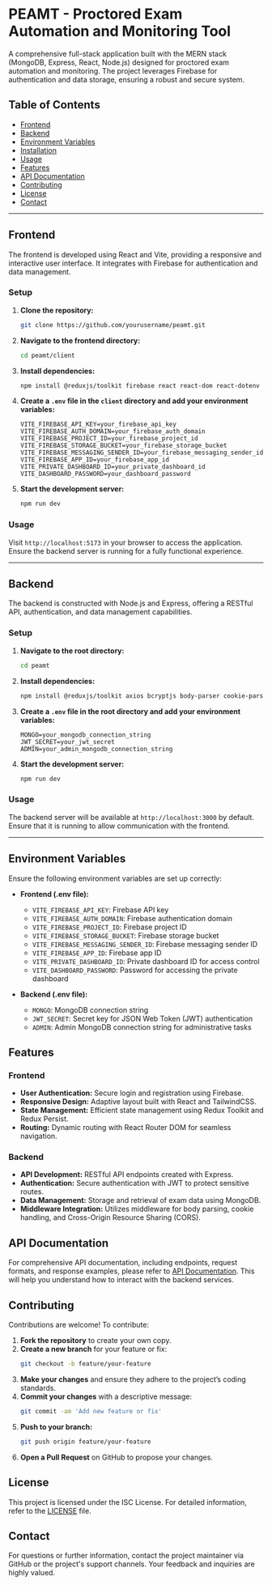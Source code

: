 # PEAMT - Proctored Exam Automation and Monitoring Tool

A comprehensive full-stack application built with the MERN stack (MongoDB, Express, React, Node.js) designed for proctored exam automation and monitoring. The project leverages Firebase for authentication and data storage, ensuring a robust and secure system.

## Table of Contents

- [Frontend](#frontend)
- [Backend](#backend)
- [Environment Variables](#environment-variables)
- [Installation](#installation)
- [Usage](#usage)
- [Features](#features)
- [API Documentation](#api-documentation)
- [Contributing](#contributing)
- [License](#license)
- [Contact](#contact)

---

## Frontend

The frontend is developed using React and Vite, providing a responsive and interactive user interface. It integrates with Firebase for authentication and data management.

### Setup

1. **Clone the repository:**

   ```bash
   git clone https://github.com/yourusername/peamt.git
   ```

2. **Navigate to the frontend directory:**

   ```bash
   cd peamt/client
   ```

3. **Install dependencies:**

   ```bash
   npm install @reduxjs/toolkit firebase react react-dom react-dotenv react-redux react-router-dom redux-persist
   ```

4. **Create a `.env` file in the `client` directory and add your environment variables:**

   ```plaintext
   VITE_FIREBASE_API_KEY=your_firebase_api_key
   VITE_FIREBASE_AUTH_DOMAIN=your_firebase_auth_domain
   VITE_FIREBASE_PROJECT_ID=your_firebase_project_id
   VITE_FIREBASE_STORAGE_BUCKET=your_firebase_storage_bucket
   VITE_FIREBASE_MESSAGING_SENDER_ID=your_firebase_messaging_sender_id
   VITE_FIREBASE_APP_ID=your_firebase_app_id
   VITE_PRIVATE_DASHBOARD_ID=your_private_dashboard_id
   VITE_DASHBOARD_PASSWORD=your_dashboard_password
   ```

5. **Start the development server:**

   ```bash
   npm run dev
   ```

### Usage

Visit `http://localhost:5173` in your browser to access the application. Ensure the backend server is running for a fully functional experience.

---

## Backend

The backend is constructed with Node.js and Express, offering a RESTful API, authentication, and data management capabilities.

### Setup

1. **Navigate to the root directory:**

   ```bash
   cd peamt
   ```

2. **Install dependencies:**

   ```bash
   npm install @reduxjs/toolkit axios bcryptjs body-parser cookie-parser cors dotenv express jsonwebtoken lenis mongoose nodemon react-redux three
   ```

3. **Create a `.env` file in the root directory and add your environment variables:**

   ```plaintext
   MONGO=your_mongodb_connection_string
   JWT_SECRET=your_jwt_secret
   ADMIN=your_admin_mongodb_connection_string
   ```

4. **Start the development server:**

   ```bash
   npm run dev
   ```

### Usage

The backend server will be available at `http://localhost:3000` by default. Ensure that it is running to allow communication with the frontend.

---

## Environment Variables

Ensure the following environment variables are set up correctly:

- **Frontend (.env file):**

  - `VITE_FIREBASE_API_KEY`: Firebase API key
  - `VITE_FIREBASE_AUTH_DOMAIN`: Firebase authentication domain
  - `VITE_FIREBASE_PROJECT_ID`: Firebase project ID
  - `VITE_FIREBASE_STORAGE_BUCKET`: Firebase storage bucket
  - `VITE_FIREBASE_MESSAGING_SENDER_ID`: Firebase messaging sender ID
  - `VITE_FIREBASE_APP_ID`: Firebase app ID
  - `VITE_PRIVATE_DASHBOARD_ID`: Private dashboard ID for access control
  - `VITE_DASHBOARD_PASSWORD`: Password for accessing the private dashboard

- **Backend (.env file):**
  - `MONGO`: MongoDB connection string
  - `JWT_SECRET`: Secret key for JSON Web Token (JWT) authentication
  - `ADMIN`: Admin MongoDB connection string for administrative tasks

## Features

### Frontend

- **User Authentication:** Secure login and registration using Firebase.
- **Responsive Design:** Adaptive layout built with React and TailwindCSS.
- **State Management:** Efficient state management using Redux Toolkit and Redux Persist.
- **Routing:** Dynamic routing with React Router DOM for seamless navigation.

### Backend

- **API Development:** RESTful API endpoints created with Express.
- **Authentication:** Secure authentication with JWT to protect sensitive routes.
- **Data Management:** Storage and retrieval of exam data using MongoDB.
- **Middleware Integration:** Utilizes middleware for body parsing, cookie handling, and Cross-Origin Resource Sharing (CORS).

## API Documentation

For comprehensive API documentation, including endpoints, request formats, and response examples, please refer to [API Documentation](#). This will help you understand how to interact with the backend services.

## Contributing

Contributions are welcome! To contribute:

1. **Fork the repository** to create your own copy.
2. **Create a new branch** for your feature or fix:
   ```bash
   git checkout -b feature/your-feature
   ```
3. **Make your changes** and ensure they adhere to the project’s coding standards.
4. **Commit your changes** with a descriptive message:
   ```bash
   git commit -am 'Add new feature or fix'
   ```
5. **Push to your branch:**
   ```bash
   git push origin feature/your-feature
   ```
6. **Open a Pull Request** on GitHub to propose your changes.

## License

This project is licensed under the ISC License. For detailed information, refer to the [LICENSE](LICENSE) file.

## Contact

For questions or further information, contact the project maintainer via GitHub or the project's support channels. Your feedback and inquiries are highly valued.
